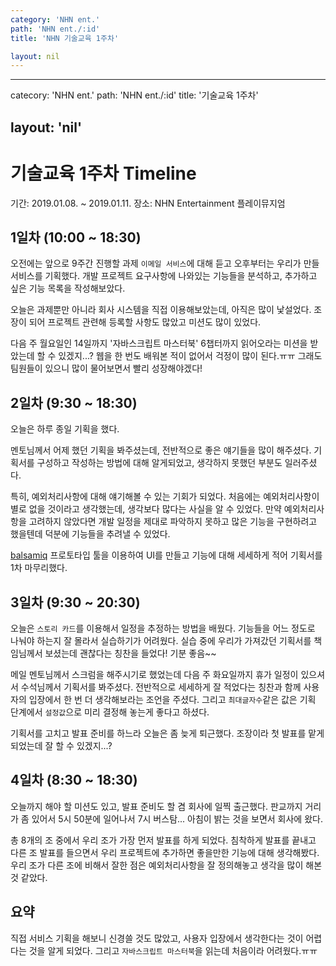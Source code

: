 ```yaml
---
category: 'NHN ent.'
path: 'NHN ent./:id'
title: 'NHN 기술교육 1주차'

layout: nil
---
```


---
  catecory: 'NHN ent.'
  path: 'NHN ent./:id'
  title: '기술교육 1주차'

  layout: 'nil'
---

# 기술교육 1주차 Timeline
기간: 2019.01.08. ~ 2019.01.11.
장소: NHN Entertainment 플레이뮤지엄

## 1일차 (10:00 ~ 18:30)
오전에는 앞으로 9주간 진행할 과제 `이메일 서비스`에 대해 듣고 오후부터는 우리가 만들 서비스를 기획했다.
개발 프로젝트 요구사항에 나와있는 기능들을 분석하고, 추가하고 싶은 기능 목록을 작성해보았다.

오늘은 과제뿐만 아니라 회사 시스템을 직접 이용해보았는데, 아직은 많이 낯설었다.
조장이 되어 프로젝트 관련해 등록할 사항도 많았고 미션도 많이 있었다.

다음 주 월요일인 14일까지 '자바스크립트 마스터북' 6챕터까지 읽어오라는 미션을 받았는데 할 수 있겠지...?
웹을 한 번도 배워본 적이 없어서 걱정이 많이 된다.ㅠㅠ
그래도 팀원들이 있으니 많이 물어보면서 빨리 성장해야겠다!

## 2일차 (9:30 ~ 18:30)
오늘은 하루 종일 기획을 했다.

멘토님께서 어제 했던 기획을 봐주셨는데, 전반적으로 좋은 얘기들을 많이 해주셨다.
기획서를 구성하고 작성하는 방법에 대해 알게되었고, 생각하지 못했던 부분도 일러주셨다.

특히, 예외처리사항에 대해 얘기해볼 수 있는 기회가 되었다.
처음에는 예외처리사항이 별로 없을 것이라고 생각했는데, 생각보다 많다는 사실을 알 수 있었다.
만약 예외처리사항을 고려하지 않았다면 개발 일정을 제대로 파악하지 못하고 많은 기능을 구현하려고 했을텐데 덕분에 기능들을 추려낼 수 있었다.

[balsamiq](https://balsamiq.com/) 프로토타입 툴을 이용하여 UI를 만들고 기능에 대해 세세하게 적어 기획서를 1차 마무리했다.

## 3일차 (9:30 ~ 20:30)
오늘은 `스토리 카드`를 이용해서 일정을 추정하는 방법을 배웠다.
기능들을 어느 정도로 나눠야 하는지 잘 몰라서 실습하기가 어려웠다.
실습 중에 우리가 가져갔던 기획서를 책임님께서 보셨는데 괜찮다는 칭찬을 들었다! 기분 좋음~~

메일 멘토님께서 스크럼을 해주시기로 했었는데 다음 주 화요일까지 휴가 일정이 있으셔서 수석님께서 기획서를 봐주셨다.
전반적으로 세세하게 잘 적었다는 칭찬과 함께 사용자의 입장에서 한 번 더 생각해보라는 조언을 주셨다.
그리고 `최대글자수`같은 값은 기획 단계에서 `설정값`으로 미리 결정해 놓는게 좋다고 하셨다.

기획서를 고치고 발표 준비를 하느라 오늘은 좀 늦게 퇴근했다.
조장이라 첫 발표를 맡게 되었는데 잘 할 수 있겠지...?

## 4일차 (8:30 ~ 18:30)
오늘까지 해야 할 미션도 있고, 발표 준비도 할 겸 회사에 일찍 출근했다.
판교까지 거리가 좀 있어서 5시 50분에 일어나서 7시 버스탐... 아침이 밝는 것을 보면서 회사에 왔다.

총 8개의 조 중에서 우리 조가 가장 먼저 발표를 하게 되었다.
침착하게 발표를 끝내고 다른 조 발표를 들으면서 우리 프로젝트에 추가하면 좋을만한 기능에 대해 생각해봤다.
우리 조가 다른 조에 비해서 잘한 점은 예외처리사항을 잘 정의해놓고 생각을 많이 해본 것 같았다.

## 요약
직접 서비스 기획을 해보니 신경쓸 것도 많았고, 사용자 입장에서 생각한다는 것이 어렵다는 것을 알게 되었다.
그리고 `자바스크립트 마스터북`을 읽는데 처음이라 어려웠다.ㅠㅠ
